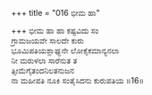 +++
title = "016 ಭೀಮ ಹಾ"

+++
ಭೀಮ ಹಾ ಹಾ ಕಷ್ಟವಿದು ಸಂ  
ಗ್ರಾಮಜಯವೇ ಸಾಲದೇ ಕುರು  
ಭೂಮಿಪತಿಯಶ್ಲಾಘ್ಯನೇ ಲೋಕೈಕಮಾನ್ಯನಲಾ  
ನೀ ಮರುಳಲಾ ಸಾರೆನುತ ತ  
ತ್ಸೀಮೆಗೈತಂದನಿಲತನುಜನ  
ನಾ ಮಹೀಪತಿ ನೂಕಿ ಸಂತೈಸಿದನು ಕುರುಪತಿಯ     ॥16॥